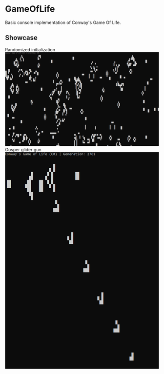 # GameOfLife
Basic console implementation of Conway's Game Of Life.
## Showcase
Randomized initialization
![](https://github.com/immortalized/GameOfLife/blob/main/Other/randomized.gif)
Gosper glider gun
![](https://github.com/immortalized/GameOfLife/blob/main/Other/glidergun.gif)
